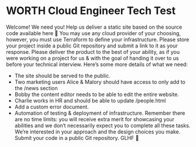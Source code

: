 # WORTH Cloud Engineer Tech Test

Welcome! We need you! Help us deliver a static site based on the source code available
here 🚀
You may use any cloud provider of your choosing, however, you must use Terraform to define
your infrastructure.
Please store your project inside a public Git repository and submit a link to it as your
response.
Please deliver the product to the best of your ability, as if you were working on a project for
us & with the goal of handing it over to us before your technical interview.
Here’s some more details of what we need:
- The site should be served to the public.
- Two marketing users Alice & Malory should have access to only add to the /news
section
- Bobby the content editor needs to be able to edit the entire website.
- Charlie works in HR and should be able to update /people.html
- Add a custom error document.
- Automation of testing & deployment of infrastructure.
Remember there are no time limits: you will receive extra merit for showcasing your abilities
and we don’t necessarily expect you to complete all these tasks. We’re interested in your
approach and the design choices you make.
Submit your code in a public Git repository.
GLHF 🤙

